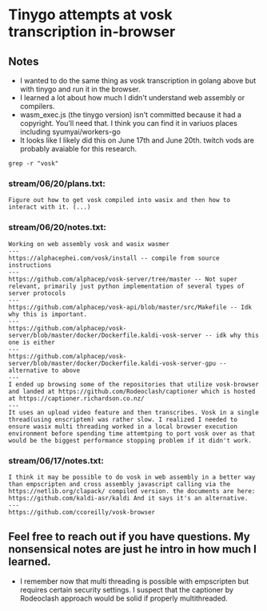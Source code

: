 # Tinygo attempts at vosk transcription in-browser

## Notes
* I wanted to do the same thing as vosk transcription in golang above but with tinygo and run it in the browser.
* I learned a lot about how much I didn't understand web assembly or compilers. 
* wasm_exec.js (the tinygo version) isn't committed because it had a copyright. You'll need that. I think you can find it in variuos places including syumyai/workers-go
* It looks like I likely did this on June 17th and June 20th. twitch vods are probably avaiable for this research.

```
grep -r "vosk"
```

### stream/06/20/plans.txt:
```
Figure out how to get vosk compiled into wasix and then how to interact with it. (...)
```
### stream/06/20/notes.txt:
```
Working on web assembly vosk and wasix wasmer
---
https://alphacephei.com/vosk/install -- compile from source instructions
---
https://github.com/alphacep/vosk-server/tree/master -- Not super relevant, primarily just python implementation of several types of server protocols
---
https://github.com/alphacep/vosk-api/blob/master/src/Makefile -- Idk why this is important.
---
https://github.com/alphacep/vosk-server/blob/master/docker/Dockerfile.kaldi-vosk-server -- idk why this one is either
---
https://github.com/alphacep/vosk-server/blob/master/docker/Dockerfile.kaldi-vosk-server-gpu -- alternative to above
---
I ended up browsing some of the repositories that utilize vosk-browser and landed at https://github.com/Rodeoclash/captioner which is hosted at https://captioner.richardson.co.nz/
---
It uses an upload video feature and then transcribes. Vosk in a single thread(using enscriptem) was rather slow. I realized I needed to ensure wasix multi threading worked in a local browser execution environment before spending time attemtping to port vosk over as that would be the biggest performance stopping problem if it didn't work. 
```

### stream/06/17/notes.txt:
```
I think it may be possible to do vosk in web assembly in a better way than empscripten and cross assembly javascript calling via the https://netlib.org/clapack/ compiled version. the documents are here: https://github.com/kaldi-asr/kaldi And it says it's an alternative.
---
https://github.com/ccoreilly/vosk-browser
```

## Feel free to reach out if you have questions. My nonsensical notes are just he intro in how much I learned.
* I remember now that multi threading is possible with empscripten but requires certain security settings. I suspect that the captioner by Rodeoclash approach would be solid if properly multithreaded. 
